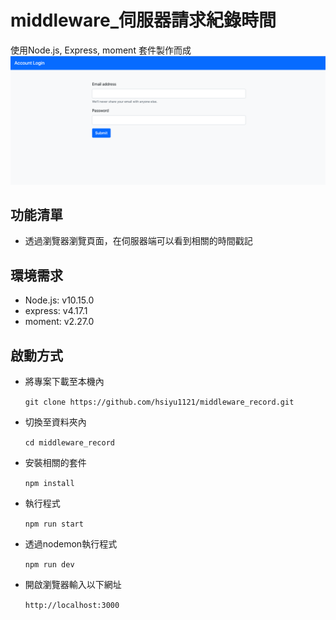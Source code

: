 # middleware_伺服器請求紀錄時間

使用Node.js, Express, moment 套件製作而成
![Alt text](https://github.com/hsiyu1121/account_login/blob/master/Account%20Login.png)

## 功能清單
* 透過瀏覽器瀏覽頁面，在伺服器端可以看到相關的時間戳記

## 環境需求
* Node.js: v10.15.0
* express: v4.17.1
* moment: v2.27.0

## 啟動方式
* 將專案下載至本機內

  ``git clone https://github.com/hsiyu1121/middleware_record.git``
* 切換至資料夾內

  ``cd middleware_record``
* 安裝相關的套件

  ``npm install``
* 執行程式

  ``npm run start``
* 透過nodemon執行程式

  ``npm run dev``
* 開啟瀏覽器輸入以下網址

  ``http://localhost:3000``
